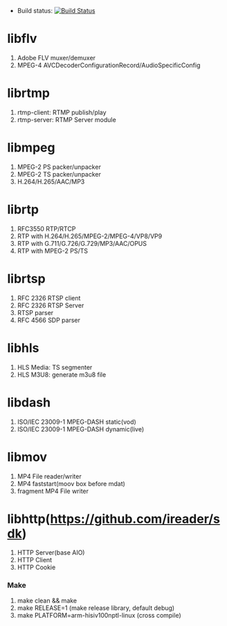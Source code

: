 * Build status: [![Build Status](https://travis-ci.org/ireader/media-server.svg?branch=master)](https://travis-ci.org/ireader/media-server)
 
# libflv
1. Adobe FLV muxer/demuxer
2. MPEG-4 AVCDecoderConfigurationRecord/AudioSpecificConfig

# librtmp
1. rtmp-client: RTMP publish/play
2. rtmp-server: RTMP Server module

# libmpeg
1. MPEG-2 PS packer/unpacker
2. MPEG-2 TS packer/unpacker
3. H.264/H.265/AAC/MP3

# librtp
1. RFC3550 RTP/RTCP
2. RTP with H.264/H.265/MPEG-2/MPEG-4/VP8/VP9
2. RTP with G.711/G.726/G.729/MP3/AAC/OPUS
3. RTP with MPEG-2 PS/TS

# librtsp
1. RFC 2326 RTSP client
2. RFC 2326 RTSP Server
2. RTSP parser
3. RFC 4566 SDP parser

# libhls
1. HLS Media: TS segmenter
2. HLS M3U8: generate m3u8 file

# libdash
1. ISO/IEC 23009-1 MPEG-DASH static(vod)
2. ISO/IEC 23009-1 MPEG-DASH dynamic(live)

# libmov
1. MP4 File reader/writer
2. MP4 faststart(moov box before mdat)
3. fragment MP4 File writer

# libhttp(https://github.com/ireader/sdk)
1. HTTP Server(base AIO)
2. HTTP Client
3. HTTP Cookie

### Make
1. make clean && make
2. make RELEASE=1 (make release library, default debug)
3. make PLATFORM=arm-hisiv100nptl-linux (cross compile)
